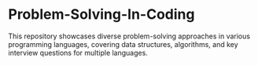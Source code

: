 # Problem-Solving-In-Coding
This repository showcases diverse problem-solving approaches in various programming languages, covering data structures, algorithms, and key interview questions for multiple languages.
